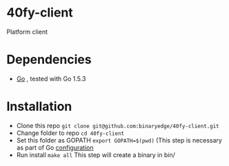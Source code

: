 # 40fy-client
Platform client

# Dependencies
* [Go](https://golang.org/dl/) , tested with Go 1.5.3

# Installation
* Clone this repo ```git clone git@github.com:binaryedge/40fy-client.git```
* Change folder to repo ```cd 40fy-client```
* Set this folder as GOPATH ```export GOPATH=$(pwd)``` (This step is necessary as part of Go [configuration](https://github.com/golang/go/wiki/GOPATH)
* Run install ```make all``` This step will create a binary in bin/
